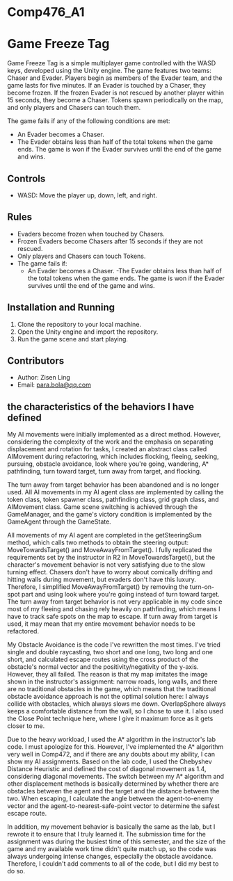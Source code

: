 # Comp476_A1
# Game Freeze Tag
Game Freeze Tag is a simple multiplayer game controlled with the WASD keys, developed using the Unity engine. The game features two teams: Chaser and Evader. Players begin as members of the Evader team, and the game lasts for five minutes. If an Evader is touched by a Chaser, they become frozen. If the frozen Evader is not rescued by another player within 15 seconds, they become a Chaser. Tokens spawn periodically on the map, and only players and Chasers can touch them.

The game fails if any of the following conditions are met:

- An Evader becomes a Chaser.
- The Evader obtains less than half of the total tokens when the game ends.
The game is won if the Evader survives until the end of the game and wins.

## Controls
- WASD: Move the player up, down, left, and right.

## Rules
- Evaders become frozen when touched by Chasers.
- Frozen Evaders become Chasers after 15 seconds if they are not rescued.
- Only players and Chasers can touch Tokens.
- The game fails if:
  - An Evader becomes a Chaser.
  -The Evader obtains less than half of the total tokens when the game ends.
The game is won if the Evader survives until the end of the game and wins.

## Installation and Running
1. Clone the repository to your local machine.
2. Open the Unity engine and import the repository.
3. Run the game scene and start playing.

## Contributors
- Author: Zisen Ling
- Email: para.bola@qq.com

## the characteristics of the behaviors I have defined

My AI movements were initially implemented as a direct method. However, considering the complexity of the work and the emphasis on separating displacement and rotation for tasks, I created an abstract class called AIMovement during refactoring, which includes flocking, fleeing, seeking, pursuing, obstacle avoidance, look where you're going, wandering, A* pathfinding, turn toward target, turn away from target, and flocking.

The turn away from target behavior has been abandoned and is no longer used. All AI movements in my AI agent class are implemented by calling the token class, token spawner class, pathfinding class, grid graph class, and AIMovement class. Game scene switching is achieved through the GameManager, and the game's victory condition is implemented by the GameAgent through the GameState.

All movements of my AI agent are completed in the getSteeringSum method, which calls two methods to obtain the steering output: MoveTowardsTarget() and MoveAwayFromTarget(). I fully replicated the requirements set by the instructor in R2 in MoveTowardsTarget(), but the character's movement behavior is not very satisfying due to the slow turning effect. Chasers don't have to worry about comically drifting and hitting walls during movement, but evaders don't have this luxury. Therefore, I simplified MoveAwayFromTarget() by removing the turn-on-spot part and using look where you're going instead of turn toward target. The turn away from target behavior is not very applicable in my code since most of my fleeing and chasing rely heavily on pathfinding, which means I have to track safe spots on the map to escape. If turn away from target is used, it may mean that my entire movement behavior needs to be refactored.

My Obstacle Avoidance is the code I've rewritten the most times. I've tried single and double raycasting, two short and one long, two long and one short, and calculated escape routes using the cross product of the obstacle's normal vector and the positivity/negativity of the y-axis. However, they all failed. The reason is that my map imitates the image shown in the instructor's assignment: narrow roads, long walls, and there are no traditional obstacles in the game, which means that the traditional obstacle avoidance approach is not the optimal solution here: I always collide with obstacles, which always slows me down. OverlapSphere always keeps a comfortable distance from the wall, so I chose to use it. I also used the Close Point technique here, where I give it maximum force as it gets closer to me.

Due to the heavy workload, I used the A* algorithm in the instructor's lab code. I must apologize for this. However, I've implemented the A* algorithm very well in Comp472, and if there are any doubts about my ability, I can show my AI assignments. Based on the lab code, I used the Chebyshev Distance Heuristic and defined the cost of diagonal movement as 1.4, considering diagonal movements. The switch between my A* algorithm and other displacement methods is basically determined by whether there are obstacles between the agent and the target and the distance between the two. When escaping, I calculate the angle between the agent-to-enemy vector and the agent-to-nearest-safe-point vector to determine the safest escape route.

In addition, my movement behavior is basically the same as the lab, but I rewrote it to ensure that I truly learned it. The submission time for the assignment was during the busiest time of this semester, and the size of the game and my available work time didn't quite match up, so the code was always undergoing intense changes, especially the obstacle avoidance. Therefore, I couldn't add comments to all of the code, but I did my best to do so.
